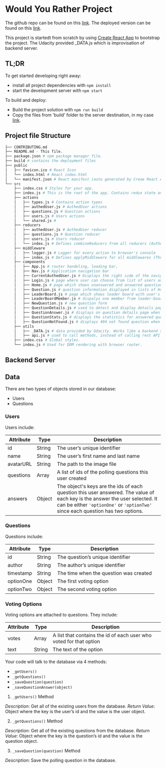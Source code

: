 # Would You Rather Project

The github repo can be found on this [link](https://github.com/robiandonovski/would_you_rather).
The deployed version can be found on this [link](http://would-you-rather.robertandonovski.com).

This project is startedt from scratch by using [Create React App](https://github.com/facebookincubator/create-react-app) to bootstrap the project.
The Udacity provided _DATA.js which is improvisation of backend server.

## TL;DR

To get started developing right away:

* install all project dependencies with `npm install`
* start the development server with `npm start`

To build and deploy:

* Build the project solution with `npm run build`
* Copy the files from 'build' folder to the server destination, in my case [link](http://would-you-rather.robertandonovski.com).

## Project file Structure
```bash
├── CONTRIBUTING.md
├── README.md - This file.
├── package.json # npm package manager file.
├── build # contains the deployment files
├── public
│   ├── favicon.ico # React Icon
│   └── index.html # React index.html
│   └── manifest.json # React manifest (auto generated by Creae React App)
└── src
    ├── index.css # Styles for your app.
    ├── index.js # This is the root of the app. Contains redux state and providers for the components.
    ├── actions
    │   ├── types.js # Contains action types
    │   ├── authedUser.js # AuthedUser actions
    │   ├── questions.js # Question actions
    │   ├── users.js # Users actions
    │   └── shared.js #
    ├── reducers
    │   ├── authedUser.js # AuthedUser reducer
    │   ├── questions.js # Question reducer
    │   ├── users.js # Users reducer
    │   └── index.js # Defines combineReducers from all reducers (AuthedUser, Questions and Users)
    ├── middleware
    │   ├── logger.js # Logger for every action to browser's console
    │   ├── index.js # Defines applyMiddleware for all middlewares (Thunk and Logger)
    ├── components
    │   ├── App.js # router handeling, loading bar,
    │   ├── Nav.js # Application navigation bar
    │   ├── CurrentAuthedUser.js # Displays the right side of the navigation when the user is authenticated. Displays name, avatar and logout button
    │   ├── Login.js # page where user can choose from list of users and login
    │   ├── Home.js # page which shows unanswered and answered questions
    │   ├── Question.js # question information displayed in lists of Home component
    │   ├── LeaderBoard.js # page which shows leader board with user's score
    │   ├── LeaderBoardMember.js # dispalys one member from leader-board (stateless component)
    │   ├── NewQuestion.js # new question form
    │   ├── QuestionDetails.js # used to detect and display details page
    │   ├── QuestionAnswer.js # displays on question details page when the question is not answered
    │   ├── QuestionStats.js # displays the statistics for answered question
    │   ├── QuestionNotFound.js # displays 404 not found question when the id is not in store questions
    ├── utils
    │   ├── _DATA.js # data provided by Udacity. Works like a backend storage
    │   ├── api.js # used to call methods, instead of calling rest API services, it is writing in _DATA.js
    ├── index.css # Global styles.
    └── index.js # Used for DOM rendering with browser router.
```

## Backend Server

## Data

There are two types of objects stored in our database:

* Users
* Questions

### Users

Users include:

| Attribute    | Type             | Description           |
|-----------------|------------------|-------------------         |
| id                 | String           | The user’s unique identifier |
| name          | String           | The user’s first name  and last name     |
| avatarURL  | String           | The path to the image file |
| questions | Array | A list of ids of the polling questions this user created|
| answers      | Object         |  The object's keys are the ids of each question this user answered. The value of each key is the answer the user selected. It can be either `'optionOne'` or `'optionTwo'` since each question has two options.

### Questions

Questions include:

| Attribute | Type | Description |
|-----------------|------------------|-------------------|
| id                  | String | The question’s unique identifier |
| author        | String | The author’s unique identifier |
| timestamp | String | The time when the question was created|
| optionOne | Object | The first voting option|
| optionTwo | Object | The second voting option|

### Voting Options

Voting options are attached to questions. They include:

| Attribute | Type | Description |
|-----------------|------------------|-------------------|
| votes             | Array | A list that contains the id of each user who voted for that option|
| text                | String | The text of the option |

Your code will talk to the database via 4 methods:

* `_getUsers()`
* `_getQuestions()`
* `_saveQuestion(question)`
* `_saveQuestionAnswer(object)`

1) `_getUsers()` Method

*Description*: Get all of the existing users from the database.
*Return Value*: Object where the key is the user’s id and the value is the user object.

2) `_getQuestions()` Method

*Description*: Get all of the existing questions from the database.
*Return Value*: Object where the key is the question’s id and the value is the question object.

3) `_saveQuestion(question)` Method

*Description*: Save the polling question in the database.